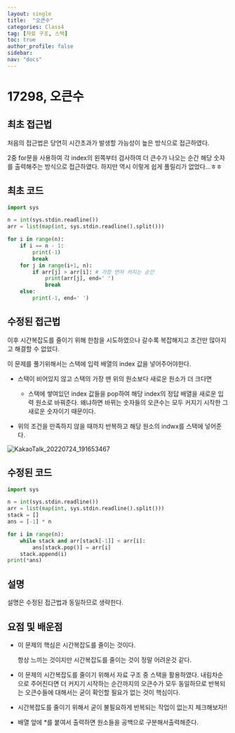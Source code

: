 ```yaml
---
layout: single
title:  "오큰수"
categories: Class4
tag: [자료 구조, 스택]
toc: true
author_profile: false
sidebar: 
nav: "docs"
---
```


# 17298, 오큰수

## 최초 접근법

처음의 접근법은 당연히 시간초과가 발생할 가능성이 높은 방식으로 접근하였다. 

2중 for문을 사용하여 각 index의 왼쪽부터 검사하여 더 큰수가 나오는 순간 해당 숫자를 출력해주는 방식으로 접근하였다. 하지만 역시 이렇게 쉽게 풀릴리가 없었다...ㅎㅎ

## 최초 코드

```python
import sys

n = int(sys.stdin.readline())
arr = list(map(int, sys.stdin.readline().split()))

for i in range(n):
    if i == n - 1:
        print(-1)
        break
    for j in range(i+1, n):
        if arr[j] > arr[i]: # 가장 먼저 커지는 순간
            print(arr[j], end=' ')
            break
    else:
        print(-1, end=' ')
```

## 수정된 접근법

이후 시간복잡도를 줄이기 위해 한참을 시도하였으나 갈수록 복잡해지고 조건만 많아지고 해결할 수 없었다. 

이 문제를 풀기위해서는 스택에 입력 배열의 index 값을 넣어주어야한다. 

- 스택이 비어있지 않고 스택의 가장 맨 위의 원소보다 새로운 원소가 더 크다면
  - 스택에 쌓여있던 index 값들을 pop하여 해당 index의 정답 배열을 새로운 입력 원소로 바꿔준다. 왜냐하면 바뀌는 숫자들의 오큰수는 모두 커지기 시작한 그 새로운 숫자이기 때문이다. 

- 위의 조건을 만족하지 않을 때까지 반복하고 해당 원소의 indwx를 스택에 넣어준다.

![KakaoTalk_20220724_191653467](../../images/2022-07-24-Obig_num/KakaoTalk_20220724_191653467.jpg)

## 수정된 코드

```python
import sys

n = int(sys.stdin.readline())
arr = list(map(int, sys.stdin.readline().split()))
stack = []
ans = [-1] * n

for i in range(n):
    while stack and arr[stack[-1]] < arr[i]:
        ans[stack.pop()] = arr[i]
    stack.append(i)
print(*ans)
```

## 설명

설명은 수정된 접근법과 동일하므로 생략한다.



## 요점 및 배운점

- 이 문제의 핵심은 시간복잡도를 줄이는 것이다. 

  항상 느끼는 것이지만 시간복잡도를 줄이는 것이 정말 어려운것 같다. 

- 이 문제의 시간복잡도를 줄이기 위해서 자료 구조 중 스택을 활용하였다. 내림차순으로 주어진다면 더 커지기 시작하는 순간까지의 오큰수가 모두 동일하므로 반복되는 오큰수들에 대해서는 굳이 확인할 필요가 없는 것이 핵심이다. 

- 시간복잡도를 줄이기 위해서 굳이 불필요하게 반복되는 작업이 없는지 체크해보자!!

- 배열 앞에 *를 붙여서 출력하면 원소들을 공백으로 구분해서출력해준다.
